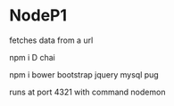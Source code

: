 # NodeP1
fetches data from a url

npm i D chai

npm i bower bootstrap jquery mysql pug

runs at port 4321 with command nodemon
